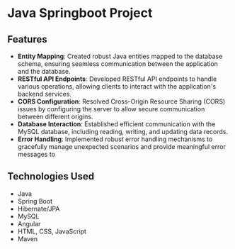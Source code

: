 # Java Springboot Project

## Features
- **Entity Mapping**: Created robust Java entities mapped to the database schema, ensuring seamless communication between the application and the database.
- **RESTful API Endpoints**: Developed RESTful API endpoints to handle various operations, allowing clients to interact with the application's backend services.
- **CORS Configuration**: Resolved Cross-Origin Resource Sharing (CORS) issues by configuring the server to allow secure communication between different origins.
- **Database Interaction**: Established efficient communication with the MySQL database, including reading, writing, and updating data records.
- **Error Handling**: Implemented robust error handling mechanisms to gracefully manage unexpected scenarios and provide meaningful error messages to 

## Technologies Used

- Java
- Spring Boot
- Hibernate/JPA
- MySQL
- Angular 
- HTML, CSS, JavaScript
- Maven 

